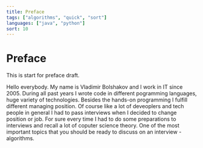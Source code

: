 ```yaml
---
title: Preface
tags: ["algorithms", "quick", "sort"]
languages: ["java", "python"]
sort: 10
---
```

# Preface

This is start for preface draft.

Hello everybody. My name is Vladimir Bolshakov and I work in IT since 2005. During all past years I wrote code in different pogramming languages, huge variety of technologies. Besides the hands-on programming I fulfill different managing position. Of course like a lot of deveoplers and tech people in general I had to pass interviews when I decided to change position or job. For sure every time I had to do some preparations to interviews and recall a lot of coputer science theory. One of the most important topics that you should be ready to discuss on an interview - algorithms.